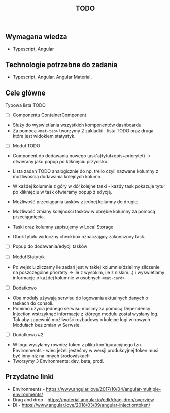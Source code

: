 <h2 align="center">TODO</h2>

<br>

## Wymagana wiedza

- Typescript, Angular

## Technologie potrzebne do zadania

- Typescript, Angular, Angular Material,

## Cele główne

Typowa lista TODO

- [ ] Componentu ContainerComponent

* Służy do wyświetlania wszystkich komponentów dashboardu.
* Za pomocą `<mat-tab>` tworzymy 2 zakladki - lista TODO oraz druga która jest widokiem statystyk.

- [ ] Moduł TODO

* Component do dodawania nowego task'a(tytuł+opis+priorytet) -> otwierany jako popup po kliknięciu przycisku.
* Lista zadań TODO analogicznie do np. trello czyli nazwane kolumny z możliwością dodawania kolejnych kolumn.
* W każdej kolumnie z góry w dół kolejne taski - kazdy task pokazuje tytuł po kliknięciu w task otwieramy popup z edycją.
* Możliwość przeciągania tasków z jednej kolumny do drugiej.
* Możliwość zmiany kolejności tasków w obrębie kolumny za pomocą przeciągnięcia.
* Taski oraz kolumny zapisujemy w Local Storage

* Obok tytułu widoczny checkbox oznaczający zakończony task.

- [ ] Popup do dodawania/edycji tasków

- [ ] Moduł Statytyk

* Po wejściu zliczamy ile zadań jest w takiej kolumnie(dzielimy zliczenie na poszczególne priortety -> ile z wysokim, ile z niskim...) i wyświetlamy informacje o każdej kolumnie w osobnych `<mat-card>`

- [ ] Dodatkowo

* Oba moduły używają serwisu do logowania aktualnych danych o taskach do consoli.
* Pomimo użycia jednego serwisu musimy za pomocą Dependency Injection wstrzyknąć informacje z którego modułu został wysłany log. Tak aby zapewnić możliwość rozbudowy o kolejne logi w nowych Modułach bez zmian w Serwsie.

- [ ] Dodatkowo #2

* W logu wysyłamy również token z pliku konfiguracyjnego tzn. Environments - wiec jeżeli jesteśmy w wersji produkcyjnej token musi być inny niż na innych środowiskach
* Tworzymy 3 Environments: dev, beta, prod.

## Przydatne linki

- Environments - https://www.angular.love/2017/10/04/angular-multiple-environments/
- Drag and drop - https://material.angular.io/cdk/drag-drop/overview
- DI - https://www.angular.love/2018/03/09/angular-injectiontoken/
